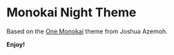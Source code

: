 # Monokai Night Theme

Based on the [One Monokai](https://marketplace.visualstudio.com/items?itemName=azemoh.one-monokai) theme from Joshua Azemoh.

**Enjoy!**
